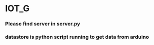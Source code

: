 # IOT_G
### Please find server in server.py 
### datastore is python script running to get data from arduino 
